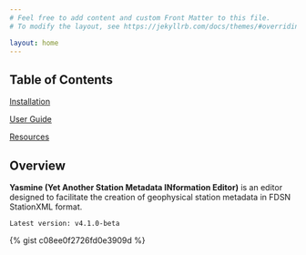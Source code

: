 ```yaml
---
# Feel free to add content and custom Front Matter to this file.
# To modify the layout, see https://jekyllrb.com/docs/themes/#overriding-theme-defaults

layout: home
---
```


## Table of Contents

[installation]: /yasmine-stationxml-editor/installation "Installation"

[Installation][installation]

[user-guide]: /yasmine-stationxml-editor/user-guide "User Guide"

[User Guide][user-guide]

[resources]: /yasmine-stationxml-editor/resources "Resources"

[Resources][resources]

## Overview

**Yasmine (Yet Another Station Metadata INformation Editor)** is an editor designed to facilitate the creation of geophysical station metadata in FDSN StationXML format.

```Latest version: v4.1.0-beta```

{% gist c08ee0f2726fd0e3909d %}